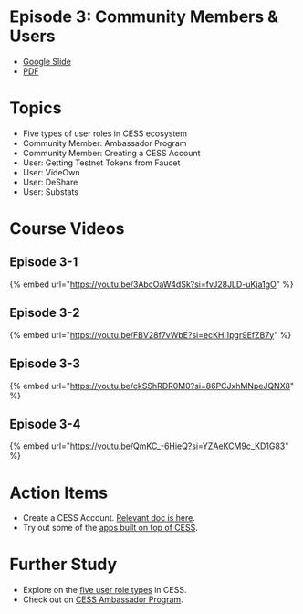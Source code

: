# Episode 3: Community Members & Users

- [Google Slide](https://docs.google.com/presentation/d/1WCTX1nQKS2EyGIFpWdEla-1Nk36zSh14YNP7t0H4LPQ/edit?usp=sharing)
- [PDF](https://drive.google.com/file/d/1ed9enc7Gpfildx4Do-eLUByPZRSSlygp/view?usp=sharing)

# Topics

- Five types of user roles in CESS ecosystem
- Community Member: Ambassador Program
- Community Member: Creating a CESS Account
- User: Getting Testnet Tokens from Faucet
- User: VideOwn
- User: DeShare
- User: Substats

# Course Videos

## Episode 3-1

{% embed url="https://youtu.be/3AbcOaW4dSk?si=fvJ28JLD-uKja1gO" %}

## Episode 3-2

{% embed url="https://youtu.be/FBV28f7vWbE?si=ecKHl1pgr9EfZB7y" %}

## Episode 3-3

{% embed url="https://youtu.be/ckSShRDR0M0?si=86PCJxhMNpeJQNX8" %}

## Episode 3-4

{% embed url="https://youtu.be/QmKC_-6HieQ?si=YZAeKCM9c_KD1G83" %}

# Action Items

- Create a CESS Account. [Relevant doc is here](https://docs.cess.cloud/core/community/cess-account).
- Try out some of the [apps built on top of CESS](https://docs.cess.cloud/core/user).

# Further Study

- Explore on the [five user role types](https://docs.cess.cloud/core/user-roles) in CESS.
- Check out on [CESS Ambassador Program](https://docs.cess.cloud/core/community/ambassador).
